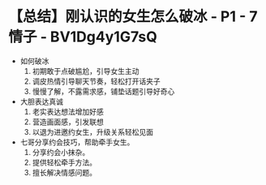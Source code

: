 # 【总结】刚认识的女生怎么破冰 - P1 - 7情子 - BV1Dg4y1G7sQ

-   如何破冰
    1.  初期敢于点破尴尬，引导女生主动
    2.  调皮热情引导聊天节奏，轻松打开话夹子
    3.  慢慢了解，不露需求感，铺垫话题引导好奇心
-   大胆表达真诚
    1.  老实表达想法增加好感
    2.  营造画面感，引发联想
    3.  以退为进邀约女生，升级关系轻松见面
-   七哥分享约会技巧，帮助牵手女生。
    1.  分享约会小抹杂。
    2.  提供轻松牵手方法。
    3.  擅长解决情感问题。